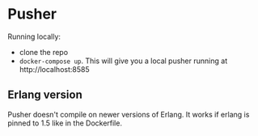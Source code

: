 # Pusher
Running locally:
* clone the repo
* `docker-compose up`. This will give you a local pusher running at http://localhost:8585
## Erlang version
Pusher doesn't compile on newer versions of Erlang. It works if erlang is pinned to 1.5 like in the Dockerfile.
